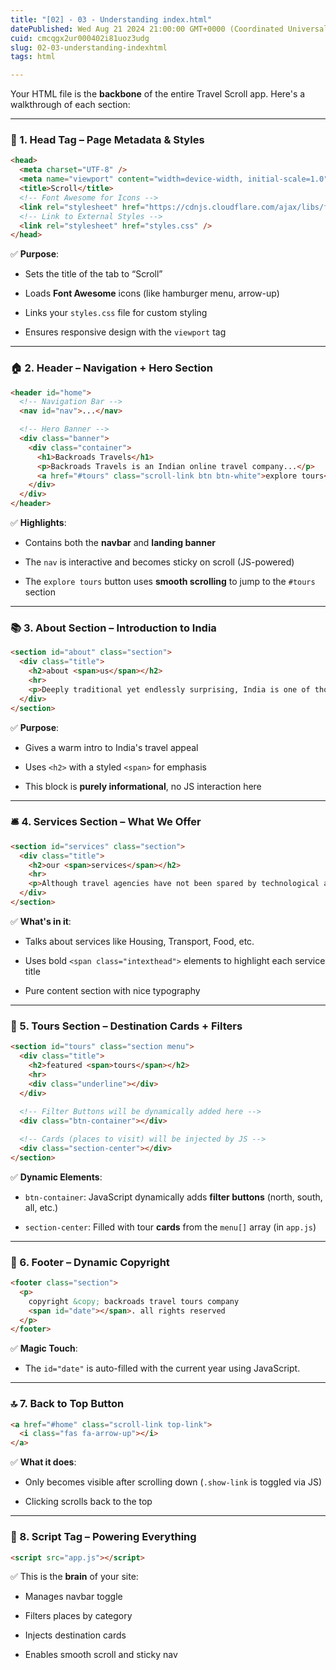 ```yaml
---
title: "[02] - 03 - Understanding index.html"
datePublished: Wed Aug 21 2024 21:00:00 GMT+0000 (Coordinated Universal Time)
cuid: cmcqgx2ur000402i81uoz3udg
slug: 02-03-understanding-indexhtml
tags: html

---
```


Your HTML file is the **backbone** of the entire Travel Scroll app. Here's a walkthrough of each section:

---

### 🧠 1. Head Tag – Page Metadata & Styles

```html
<head>
  <meta charset="UTF-8" />
  <meta name="viewport" content="width=device-width, initial-scale=1.0" />
  <title>Scroll</title>
  <!-- Font Awesome for Icons -->
  <link rel="stylesheet" href="https://cdnjs.cloudflare.com/ajax/libs/font-awesome/5.14.0/css/all.min.css" />
  <!-- Link to External Styles -->
  <link rel="stylesheet" href="styles.css" />
</head>
```

✅ **Purpose**:

* Sets the title of the tab to “Scroll”
    
* Loads **Font Awesome** icons (like hamburger menu, arrow-up)
    
* Links your `styles.css` file for custom styling
    
* Ensures responsive design with the `viewport` tag
    

---

### 🏠 2. Header – Navigation + Hero Section

```html
<header id="home">
  <!-- Navigation Bar -->
  <nav id="nav">...</nav>

  <!-- Hero Banner -->
  <div class="banner">
    <div class="container">
      <h1>Backroads Travels</h1>
      <p>Backroads Travels is an Indian online travel company...</p>
      <a href="#tours" class="scroll-link btn btn-white">explore tours</a>
    </div>
  </div>
</header>
```

✅ **Highlights**:

* Contains both the **navbar** and **landing banner**
    
* The `nav` is interactive and becomes sticky on scroll (JS-powered)
    
* The `explore tours` button uses **smooth scrolling** to jump to the `#tours` section
    

---

### 📚 3. About Section – Introduction to India

```html
<section id="about" class="section">
  <div class="title">
    <h2>about <span>us</span></h2>
    <hr>
    <p>Deeply traditional yet endlessly surprising, India is one of those destinations...</p>
  </div>
</section>
```

✅ **Purpose**:

* Gives a warm intro to India's travel appeal
    
* Uses `<h2>` with a styled `<span>` for emphasis
    
* This block is **purely informational**, no JS interaction here
    

---

### 🛎️ 4. Services Section – What We Offer

```html
<section id="services" class="section">
  <div class="title">
    <h2>our <span>services</span></h2>
    <hr>
    <p>Although travel agencies have not been spared by technological advancements...</p>
  </div>
</section>
```

✅ **What's in it**:

* Talks about services like Housing, Transport, Food, etc.
    
* Uses bold `<span class="intexthead">` elements to highlight each service title
    
* Pure content section with nice typography
    

---

### 🧳 5. Tours Section – Destination Cards + Filters

```html
<section id="tours" class="section menu">
  <div class="title">
    <h2>featured <span>tours</span></h2>
    <hr>
    <div class="underline"></div>
  </div>
  
  <!-- Filter Buttons will be dynamically added here -->
  <div class="btn-container"></div>

  <!-- Cards (places to visit) will be injected by JS -->
  <div class="section-center"></div>
</section>
```

✅ **Dynamic Elements**:

* `btn-container`: JavaScript dynamically adds **filter buttons** (north, south, all, etc.)
    
* `section-center`: Filled with tour **cards** from the `menu[]` array (in `app.js`)
    

---

### 📜 6. Footer – Dynamic Copyright

```html
<footer class="section">
  <p>
    copyright &copy; backroads travel tours company 
    <span id="date"></span>. all rights reserved
  </p>
</footer>
```

✅ **Magic Touch**:

* The `id="date"` is auto-filled with the current year using JavaScript.
    

---

### 🔝 7. Back to Top Button

```html
<a href="#home" class="scroll-link top-link">
  <i class="fas fa-arrow-up"></i>
</a>
```

✅ **What it does**:

* Only becomes visible after scrolling down (`.show-link` is toggled via JS)
    
* Clicking scrolls back to the top
    

---

### 🧠 8. Script Tag – Powering Everything

```html
<script src="app.js"></script>
```

✅ This is the **brain** of your site:

* Manages navbar toggle
    
* Filters places by category
    
* Injects destination cards
    
* Enables smooth scroll and sticky nav